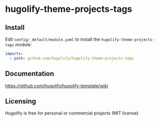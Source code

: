 # hugolify-theme-projects-tags

## Install
Edit `config/_default/module.yaml` to install the `hugolify-theme-projects-tags` module:
```yml
imports:
  - path: github.com/hugolify/hugolify-theme-projects-tags
```

## Documentation
https://github.com/hugolify/hugolify-template/wiki

## Licensing
Hugolify is free for personal or commercial projects (MIT license)

